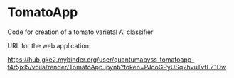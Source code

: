 # TomatoApp
Code for creation of a tomato varietal AI classifier

URL for the web application:

https://hub.gke2.mybinder.org/user/quantumabyss-tomatoapp-f4r5jxl5/voila/render/TomatoApp.ipynb?token=PJcoGPyUSq2hvuTvfLZ1Dw
